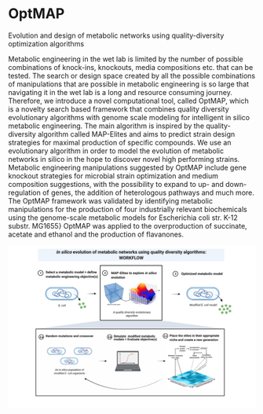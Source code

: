 # OptMAP
 Evolution and design of metabolic networks using quality-diversity optimization algorithms

Metabolic engineering in the wet lab is limited by the number of possible combinations of knock-ins, knockouts, media compositions etc. that can be tested. 
The search or design space created by all the possible combinations of manipulations that are possible in metabolic engineering is so large that navigating it in the wet lab is a long and resource consuming journey. Therefore, we introduce a novel computational tool, called OptMAP, which is a novelty search based framework that combines quality diversity evolutionary algorithms with genome scale modeling for intelligent in silico metabolic engineering.
The main algorithm is inspired by the quality-diversity algorithm called MAP-Elites and aims to predict strain design strategies for maximal production of specific compounds.
We use an evolutionary algorithm in order to model the evolution of metabolic networks in silico in the hope to discover novel high performing strains.
Metabolic engineering manipulations suggested by OptMAP include gene knockout strategies for microbial strain optimization and medium composition suggestions, with the possibility to expand to up- and down-regulation of genes, the addition of heterologous pathways and much more.
The OptMAP framework was validated by identifying metabolic manipulations for the production of four industrially relevant biochemicals using the genome-scale metabolic models for Escherichia coli str. K-12 substr. MG1655}
OptMAP was applied to the overproduction of succinate, acetate and ethanol and the production of flavanones.

![alt text](https://github.com/shvhoye/OptMAP/blob/main/optmap_workflow.jpg?raw=true)